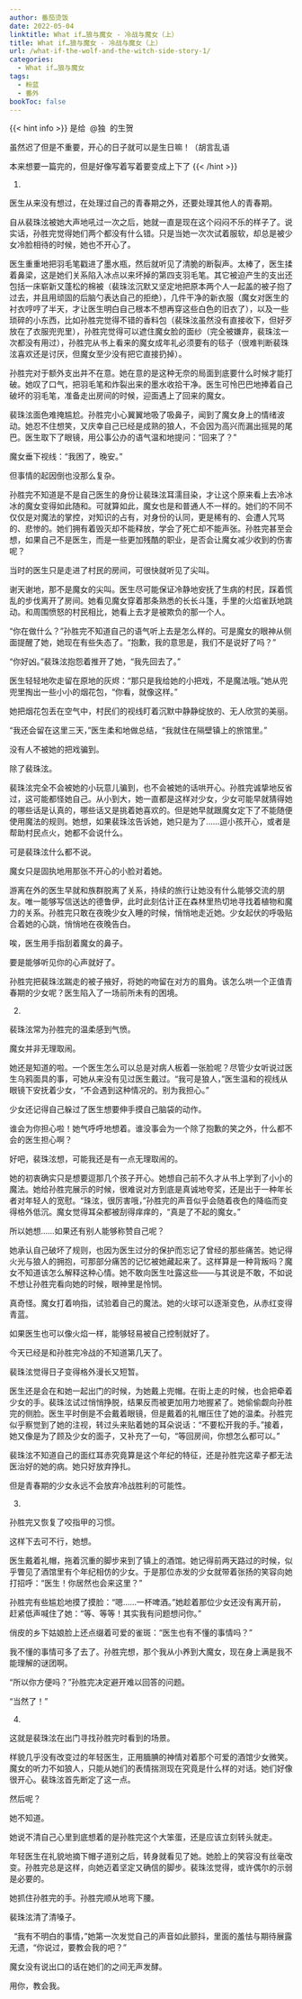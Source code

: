 ```yaml
---
author: 番茄烫饭
date: 2022-05-04
linktitle: What if…狼与魔女 - 冷战与魔女（上）
title: What if…狼与魔女 - 冷战与魔女（上）
url: /what-if-the-wolf-and-the-witch-side-story-1/
categories:
  - What if…狼与魔女
tags:
  - 粉蓝
  - 番外
bookToc: false
---
```


{{< hint info >}}
是给  @独  的生贺

虽然迟了但是不重要，开心的日子就可以是生日嘛！（胡言乱语

本来想要一篇完的，但是好像写着写着要变成上下了
{{< /hint >}}

<!--more-->



1.



医生从来没有想过，在处理过自己的青春期之外，还要处理其他人的青春期。
 


自从裴珠泫被她大声地吼过一次之后，她就一直是现在这个闷闷不乐的样子了。说实话，孙胜完觉得她们两个都没有什么错。只是当她一次次试着服软，却总是被少女冷脸相待的时候，她也不开心了。

医生重重地把羽毛笔戳进了墨水瓶，然后就听见了清脆的断裂声。太棒了，医生揉着鼻梁，这是她们关系陷入冰点以来坏掉的第四支羽毛笔。其它被迫产生的支出还包括一床崭新又蓬松的棉被（裴珠泫沉默又坚定地把原本两个人一起盖的被子抱了过去，并且用顽固的后脑勺表达自己的拒绝），几件干净的新衣服（魔女对医生的衬衣哼哼了半天，才让医生明白自己根本不想再穿这些白色的旧衣了），以及一些琐碎的小东西，比如孙胜完觉得不错的香料包（裴珠泫虽然没有直接收下，但好歹放在了衣服兜兜里），孙胜完觉得可以遮住魔女脸的面纱（完全被嫌弃，裴珠泫一次都没有用过），孙胜完从书上看来的魔女成年礼必须要有的毯子（很难判断裴珠泫喜欢还是讨厌，但魔女至少没有把它直接扔掉）。

孙胜完对于额外支出并不在意。她在意的是这种无奈的局面到底要什么时候才能打破。她叹了口气，把羽毛笔和炸裂出来的墨水收拾干净。医生可怜巴巴地捧着自己破坏的羽毛笔，准备走出房间的时候，迎面遇上了回来的魔女。

裴珠泫面色难掩尴尬。孙胜完小心翼翼地吸了吸鼻子，闻到了魔女身上的情绪波动。她忍不住想笑，又庆幸自己已经是成熟的狼人，不会因为高兴而漏出摇晃的尾巴。医生取下了眼镜，用公事公办的语气温和地提问：“回来了？”

魔女垂下视线：“我困了，晚安。”
 


但事情的起因倒也没那么复杂。

孙胜完不知道是不是自己医生的身份让裴珠泫耳濡目染，才让这个原来看上去冷冰冰的魔女变得如此随和。可就算如此，魔女也是和普通人不一样的。她们的不同不仅仅是对魔法的掌控，对知识的占有，对身份的认同，更是稀有的、会遭人咒骂的、悲惨的。她们拥有着毁灭却不能释放，学会了死亡却不能声张。孙胜完甚至会想，如果自己不是医生，而是一些更加残酷的职业，是否会让魔女减少收到的伤害呢？

当时的医生只是走进了村民的房间，可很快就听见了尖叫。

谢天谢地，那不是魔女的尖叫。医生尽可能保证冷静地安抚了生病的村民，踩着慌乱的步伐离开了房间。她看见魔女穿着那条熟悉的长长斗篷，手里的火焰雀跃地跳动。和周围愤怒的村民相比，她看上去才是被欺负的那一个人。

“你在做什么？”孙胜完不知道自己的语气听上去是怎么样的。可是魔女的眼神从侧面提醒了她，她现在有些失态了。“抱歉，我的意思是，我们不是说好了吗？”

“你好凶。”裴珠泫抱怨着推开了她，“我先回去了。”

医生轻轻地吹走留在原地的灰烬：“那只是我给她的小把戏，不是魔法哦。”她从兜兜里掏出一些小小的烟花包，“你看，就像这样。”

她把烟花包丢在空气中，村民们的视线盯着沉默中静静绽放的、无人欣赏的美丽。

“我还会留在这里三天，”医生柔和地做总结，“我就住在隔壁镇上的旅馆里。”

没有人不被她的把戏骗到。
 


除了裴珠泫。

裴珠泫完全不会被她的小玩意儿骗到，也不会被她的话哄开心。孙胜完诚挚地反省过，这可能都怪她自己。从小到大，她一直都是这样对少女，少女可能早就猜得她的哪些话是认真的，哪些话又是挑着她喜欢的。但是她早就跟魔女定下了不能随便使用魔法的规则。她想，如果裴珠泫告诉她，她只是为了……逗小孩开心，或者是帮助村民点火，她都不会说什么。

可是裴珠泫什么都不说。

魔女只是固执地用那张不开心的小脸对着她。

游离在外的医生早就和族群脱离了关系，持续的旅行让她没有什么能够交流的朋友。唯一能够写信送达的德鲁伊，此时此刻估计正在森林里热切地寻找着植物和魔力的关系。孙胜完只敢在夜晚少女入睡的时候，悄悄地走近她。少女起伏的呼吸贴合着她的心跳，悄悄地在夜晚告白。

唉，医生用手指刮着魔女的鼻子。

要是能够听见你的心声就好了。

孙胜完把裴珠泫踹走的被子掖好，将她的吻留在对方的眉角。该怎么哄一个正值青春期的少女呢？医生陷入了一场前所未有的困境。
 


2.



裴珠泫常为孙胜完的温柔感到气愤。
 


魔女并非无理取闹。

她还是知道的啦。一个医生怎么可以总是对病人板着一张脸呢？尽管少女听说过医生乌鸦面具的事，可她从来没有见过医生戴过。“我可是狼人，”医生温和的视线从眼镜下安抚着少女，“不会遇到这种情况的。别为我担心。”

少女还记得自己躲过了医生想要伸手摸自己脑袋的动作。

谁会为你担心啦！她气呼呼地想着。谁没事会为一个除了抱歉的笑之外，什么都不会的医生担心啊？

好吧，裴珠泫想，可能我还是有一点无理取闹的。

她的初衷确实只是想要逗那几个孩子开心。她想自己前不久才从书上学到了小小的魔法。她给孙胜完展示的时候，很难说对方到底是真诚地夸奖，还是出于一种年长者对年轻人的宽慰。“珠泫，很厉害哦，”孙胜完的声音似乎会随着夜色的降临而变得格外低沉。魔女觉得耳朵都被刮得痒痒的，“真是了不起的魔女。”

所以她想……如果还有别人能够称赞自己呢？

她承认自己破坏了规则，也因为医生过分的保护而忘记了曾经的那些痛苦。她记得火光与狼人的拥抱，可那部分痛苦的记忆被她藏起来了。这样算是一种背叛吗？魔女不知道该怎么解释这种心情。她不敢向医生吐露这些——与其说是不敢，不如说不想让孙胜完看向她的时候，眼神里是怜悯。

真奇怪。魔女打着响指，试验着自己的魔法。她的火球可以逐渐变色，从赤红变得青蓝。

如果医生也可以像火焰一样，能够轻易被自己控制就好了。
 


今天已经是和孙胜完冷战的不知道第几天了。

裴珠泫觉得日子变得格外漫长又短暂。

医生还是会在和她一起出门的时候，为她戴上兜帽。在街上走的时候，也会把牵着少女的手。裴珠泫试过悄悄挣脱，结果反而被更加用力地握紧了。她偷偷觑向孙胜完的侧脸。医生平时倒是不会戴着眼镜，但是戴着的礼帽压住了她的温柔。孙胜完似乎察觉到了她的注视，转过头来贴着她的耳朵说话：“不要松开我的手。”接着，她又像是为了顾及少女的面子，又补充了一句，“等回房间，你想怎么都可以。”

裴珠泫不知道自己的面红耳赤究竟算是这个年纪的特征，还是孙胜完这辈子都无法医治好的她的病。她只好放弃挣扎。

但是青春期的少女永远不会放弃冷战胜利的可能性。
 


3.



孙胜完又恢复了咬指甲的习惯。
 


这样下去可不行，她想。

医生戴着礼帽，拖着沉重的脚步来到了镇上的酒馆。她记得前两天路过的时候，似乎瞥见了酒馆里有个年纪相仿的少女。于是那位赤发的少女就带着张扬的笑容向她打招呼：“医生！你居然也会来这里？”

孙胜完有些尴尬地摸了摸脸：“嗯……一杯啤酒。”她趁着那位少女还没有离开前，赶紧低声喊住了她：“等、等等！其实我有问题想问你。”

俏皮的乡下姑娘脸上还点缀着可爱的雀斑：“医生也有不懂的事情吗？”

我不懂的事情可多了去了。孙胜完想，那个我从小养到大魔女，现在身上满是我不能理解的谜团啊。

“所以你方便吗？”孙胜完决定避开难以回答的问题。

“当然了！”
 


4.


这就是裴珠泫在出门寻找孙胜完时看到的场景。
 


样貌几乎没有改变过的年轻医生，正用腼腆的神情对着那个可爱的酒馆少女微笑。魔女的听力不如狼人，只能从她们的表情揣测现在究竟是什么样的对话。她们好像很开心。裴珠泫首先断定了这一点。

然后呢？

她不知道。

她说不清自己心里到底想着的是孙胜完这个大笨蛋，还是应该立刻转头就走。

年轻医生在礼貌地摘下帽子道别之后，转身就看见了她。她脸上的笑容没有丝毫改变。孙胜完总是这样，向她迈着坚定又确信的脚步。裴珠泫觉得，或许偶尔的示弱是必要的。
 


她抓住孙胜完的手。孙胜完顺从地弯下腰。

裴珠泫清了清嗓子。


 
“我有不明白的事情，”她第一次发觉自己的声音如此颤抖，里面的羞怯与期待展露无遗，“你说过，要教会我的吧？”
 


魔女没有说出口的话在她们的之间无声发酵。

用你，教会我。
